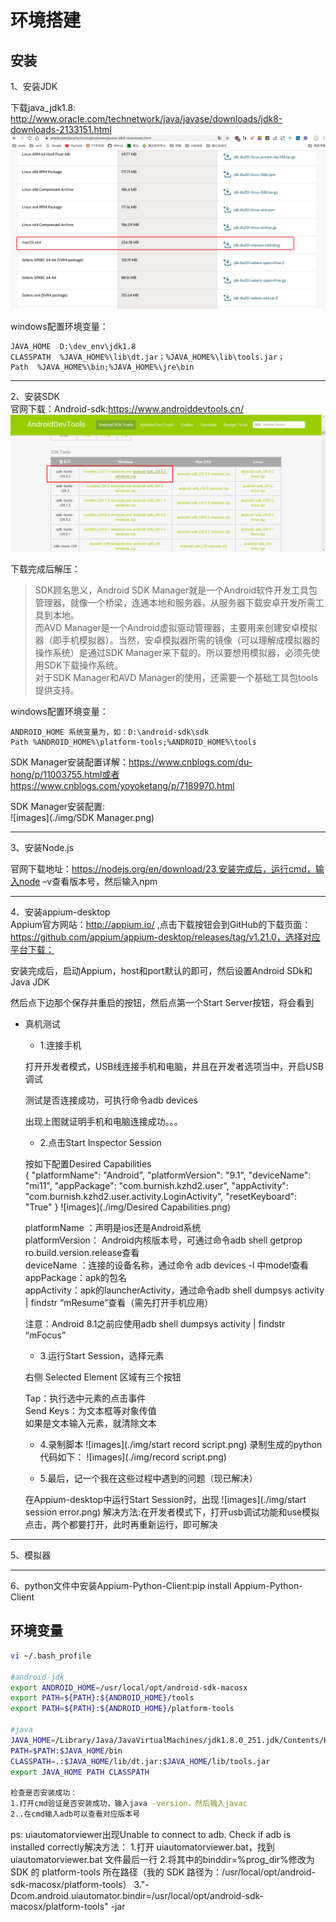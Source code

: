 # 环境搭建

## 安装  

1、安装JDK  

下载java_jdk1.8: http://www.oracle.com/technetwork/java/javase/downloads/jdk8-downloads-2133151.html
![images](./img/jdk.png)

windows配置环境变量：

    JAVA_HOME  D:\dev_env\jdk1.8    
    CLASSPATH  %JAVA_HOME%\lib\dt.jar；%JAVA_HOME%\lib\tools.jar；  
    Path  %JAVA_HOME%\bin;%JAVA_HOME%\jre\bin  

***
2、安装SDK  
官网下载：Android-sdk:https://www.androiddevtools.cn/  
![images](./img/sdk-tools.png)  

下载完成后解压： 
> SDK顾名思义，Android SDK Manager就是一个Android软件开发工具包管理器，就像一个桥梁，连通本地和服务器，从服务器下载安卓开发所需工具到本地。  
>而AVD Manager是一个Android虚拟驱动管理器，主要用来创建安卓模拟器（即手机模拟器）。当然，安卓模拟器所需的镜像（可以理解成模拟器的操作系统）是通过SDK Manager来下载的。所以要想用模拟器，必须先使用SDK下载操作系统。  
>对于SDK Manager和AVD Manager的使用，还需要一个基础工具包tools提供支持。

windows配置环境变量： 

    ANDROID_HOME 系统变量为，如：D:\android-sdk\sdk
    Path %ANDROID_HOME%\platform-tools;%ANDROID_HOME%\tools

SDK Manager安装配置详解：https://www.cnblogs.com/du-hong/p/11003755.html或者https://www.cnblogs.com/yoyoketang/p/7189970.html 

SDK Manager安装配置:  
![images](./img/SDK Manager.png)

***
3、安装Node.js  

官网下载地址：https://nodejs.org/en/download/23,安装完成后，运行cmd，输入node –v查看版本号，然后输入npm

***
4、安装appium-desktop  
Appium官方网站：http://appium.io/ ,点击下载按钮会到GitHub的下载页面：https://github.com/appium/appium-desktop/releases/tag/v1.21.0，选择对应平台下载：  

安装完成后，启动Appium，host和port默认的即可，然后设置Android SDk和Java JDK  

然后点下边那个保存并重启的按钮，然后点第一个Start Server按钮，将会看到  


- 真机测试  

  * 1.连接手机

  打开开发者模式，USB线连接手机和电脑，并且在开发者选项当中，开启USB调试  

  测试是否连接成功，可执行命令adb devices  

  出现上图就证明手机和电脑连接成功。。。  

  * 2.点击Start Inspector Session   

   按如下配置Desired Capabilities  
   {
     "platformName": "Android",
     "platformVersion": "9.1",
     "deviceName": "mi11",
     "appPackage": "com.burnish.kzhd2.user",
     "appActivity": "com.burnish.kzhd2.user.activity.LoginActivity",
     "resetKeyboard": "True"
   }
   ![images](./img/Desired Capabilities.png)

   platformName ：声明是ios还是Android系统   
   platformVersion： Android内核版本号，可通过命令adb shell getprop ro.build.version.release查看  
   deviceName ：连接的设备名称，通过命令 adb devices -l 中model查看  
   appPackage：apk的包名   
   appActivity：apk的launcherActivity，通过命令adb shell dumpsys activity | findstr “mResume”查看（需先打开手机应用）  

   注意：Android 8.1之前应使用adb shell dumpsys activity | findstr “mFocus”

  * 3.运行Start Session，选择元素

   右侧 Selected Element 区域有三个按钮

   Tap：执行选中元素的点击事件  
   Send Keys：为文本框等对象传值  
   如果是文本输入元素，就清除文本   
   
  * 4.录制脚本
   ![images](./img/start record script.png)
   录制生成的python代码如下：
   ![images](./img/record script.png)
   
  * 5.最后，记一个我在这些过程中遇到的问题（现已解决）

   在Appium-desktop中运行Start Session时，出现
   ![images](./img/start session error.png)
   解决方法:在开发者模式下，打开usb调试功能和use模拟点击，两个都要打开，此时再重新运行，即可解决

***
5、模拟器

***
6、python文件中安装Appium-Python-Client:pip install Appium-Python-Client

## 环境变量

```.bash
vi ~/.bash_profile

#android-jdk
export ANDROID_HOME=/usr/local/opt/android-sdk-macosx
export PATH=${PATH}:${ANDROID_HOME}/tools
export PATH=${PATH}:${ANDROID_HOME}/platform-tools

#java
JAVA_HOME=/Library/Java/JavaVirtualMachines/jdk1.8.0_251.jdk/Contents/Home
PATH=$PATH:$JAVA_HOME/bin
CLASSPATH=.:$JAVA_HOME/lib/dt.jar:$JAVA_HOME/lib/tools.jar
export JAVA_HOME PATH CLASSPATH

检查是否安装成功：
1.打开cmd验证是否安装成功，输入java -version，然后输入javac
2..在cmd输入adb可以查看对应版本号
```

ps:
uiautomatorviewer出现Unable to connect to adb. Check if adb is installed correctly解决方法：
1.打开 uiautomatorviewer.bat，找到 uiautomatorviewer.bat 文件最后一行
2.将其中的binddir=%prog_dir%修改为 SDK 的 platform-tools 所在路径（我的 SDK 路径为：/usr/local/opt/android-sdk-macosx/platform-tools）
3."-Dcom.android.uiautomator.bindir=/usr/local/opt/android-sdk-macosx/platform-tools" -jar


